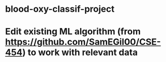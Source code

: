 # blood-oxy-classif-project

# Edit existing ML algorithm (from https://github.com/SamEGil00/CSE-454) to work with relevant data
# 
